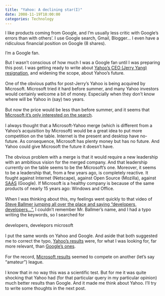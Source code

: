 ```yaml
---
title: "Yahoo: A declining star(I)"
date: 2008-11-19T18:00:00
categories: Technology
---
```


I like products coming from Google, and I’m usually less critic with Google’s errors than with others’. I use Google search, Gmail, Blogger… I even have a ridiculous financial position on Google (8 shares).

I’m a Google fan.

But I wasn’t conscious of how much I was a Google fan until I was preparing this post. I was getting ready to write about <a ceo-jerry-yang-stepping-down-from-a-stronger-yahoo-seriously.html="ceo-jerry-yang-stepping-down-from-a-stronger-yahoo-seriously.html" href="http://www.blogger.com/%E2%80%9D" http:="http:" www.marketingpilgrim.com="www.marketingpilgrim.com">Yahoo’s CEO (Jerry Yang) resignation</a>, and widening the scope, about Yahoo’s future.
<br /><br />
One of the obvious paths for post-Jerry’s Yahoo is being acquired by Microsoft. Microsoft tried it hard before summer, and many Yahoo investors would certainly welcome a bit of money. Especially when they don’t know where will be Yahoo in (say) two years.
<br /><br />
But now the price would be less than before summer, and it seems that <a href="http://www.blogger.com/%E2%80%9Chttp://biz.yahoo.com/rb/081119/business_us_microsoft_yahoo.html?.v=3%E2%80%9D">Microsoft it’s only interested on the search</a>.
<br /><br />
I always thought that a Microsoft-Yahoo merge (which is different from a Yahoo’s acquisition by Microsoft) would be a great idea to put more competition on the table. Internet is the present and desktop have no-future. As consequence, Microsoft has plenty money but has no future. And Yahoo could give Microsoft the future it doesn’t have.
<br /><br />
The obvious problem with a merge is that it would require a new leadership with an ambitious vision for the merged company. And that leadership currently on the table seems to be the Microsoft’s one. Moreover, it seems to be a leadership that, from a few years ago, is completely reactive. It fought against Internet (Netscape), against Open Source (Mozilla), against <a href="http://www.blogger.com/%E2%80%9Dhttp://en.wikipedia.org/wiki/Software_as_a_service%E2%80%9D">SAAS</a> (Google). If Microsoft is a healthy company is because of the same products of nearly 15 years ago: Windows and Office.
<br /><br />
When I was thinking about this, my feelings went quickly to that video of <a href="http://www.blogger.com/%E2%80%9D" http:="http:" v="KMU0tzLwhbE" watch="watch" www.youtube.com="www.youtube.com">Steve Ballmer jumping all over the place and saying “developers, developers…”.</a> I couldn’t remember Mr. Ballmer’s name, and I had a typo writing the keywords, so I searched for
<br /><br />
developers, develepors microsoft
<br /><br />
I put the same words on Yahoo and Google. And aside that both suggested me to correct the typo, <a es.search.yahoo.com="es.search.yahoo.com" href="http://www.blogger.com/%E2%80%9D" http:="http:" p="developers,+develepors+microsoft&amp;fr=yfp-t-501&amp;ei=UTF-8&amp;meta=vl%3D" search="search">Yahoo’s results</a> were, for what I was looking for, far more relevant, than <a hl="es&amp;rls=com.microsoft:es&amp;sa=X&amp;oi=spell&amp;resnum=0&amp;ct=result&amp;cd=1&amp;q=developers,+developers+microsoft&amp;spell=1" href="http://www.blogger.com/%E2%80%9D" http:="http:" search="search" www.google.es="www.google.es">Google’s ones</a>.
<br /><br />
For the record, <a href="http://www.blogger.com/%E2%80%9D" http:="http:" q="developers,+develepors+microsoft&amp;go=&amp;form=QBLH“" results.aspx="results.aspx" search.live.com="search.live.com">Microsoft results</a> seemed to compete on another (let’s say “amateur”) league.
<br /><br />
I know that in no way this was a scientific test. But for me it was quite shocking that Yahoo had (for that particular query in my particular opinion) much better results than Google. And it made me think about Yahoo. I’ll try to write some thoughts in the next post.
